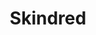 ---
title: "Skindred"
summary: "Skindred are a Welsh heavy metal music band formed in Newport in 1998. Their musical style mixes heavy metal, alternative rock and ragga. The band also integrate elements of punk rock, hardcore punk, reggae, dancehall, jungle, ska, hip hop, drum and bass, dubstep and various other influences into their music. They are well known for their energetic and involving live performances and have won several awards including \"Best Live Band\" at the 2011 UK Metal Hammer Golden Gods Awards and the \"Devotion Award\" at the 2011 Kerrang! Awards."
image: "skindred.jpg"
apple_music_artist_url: "https://music.apple.com/gb/artist/skindred/5298947"
wikipedia_url: "https://en.wikipedia.org/wiki/Skindred"
---